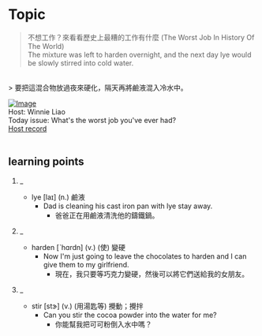 # Topic

> 不想工作？來看看歷史上最糟的工作有什麼 (The Worst Job In History Of The World) <br>
> The mixture was left to harden overnight, and the next day lye would be slowly stirred into cold water.
 <br>
> 要把這混合物放過夜來硬化，隔天再將鹼液混入冷水中。 <br>

[![Image](https://cdn.voicetube.com/assets/thumbnails/Hh-dSlkTvWw.jpg)](https://www.youtube.com/embed/Hh-dSlkTvWw?rel=0&showinfo=0&cc_load_policy=0&controls=1&autoplay=1&iv_load_policy=3&playsinline=1&wmode=transparent&start=112&end=119&enablejsapi=1&origin=https://tw.voicetube.com&widgetid=1)<br>
Host: Winnie Liao
<br>Today issue: What's the worst job you've ever had?
<br>
[Host record](https://cdn.voicetube.com/tmp/everyday_records/callmeboss901/4092.mp3)
<br><br>
## learning points
1. _
	* lye [laɪ] (n.) 鹼液
		- Dad is cleaning his cast iron pan with lye stay away.
			+ 爸爸正在用鹼液清洗他的鑄鐵鍋。

2. _
	* harden [ˋhɑrdn] (v.) (使) 變硬
		- Now I'm just going to leave the chocolates to harden and I can give them to my girlfriend.
			+ 現在，我只要等巧克力變硬，然後可以將它們送給我的女朋友。

3. _
	* stir  [stɝ] (v.) (用湯匙等) 攪動；攪拌
		- Can you stir the cocoa powder into the water for me?
			+ 你能幫我把可可粉倒入水中嗎？
